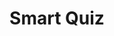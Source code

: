 ---
title: Smart Quiz
emoji: ⚡
colorFrom: yellow
colorTo: blue
sdk: docker
pinned: false
short_description: "I have created SmartQuiz to help students study."
---